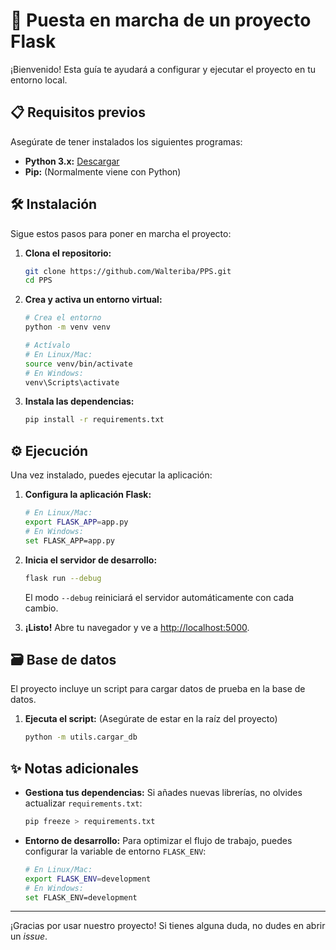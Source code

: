
# 🚀 Puesta en marcha de un proyecto Flask

¡Bienvenido! Esta guía te ayudará a configurar y ejecutar el proyecto en tu entorno local.

## 📋 Requisitos previos

Asegúrate de tener instalados los siguientes programas:

- **Python 3.x:** [Descargar](https://www.python.org/downloads/)
- **Pip:** (Normalmente viene con Python)

## 🛠️ Instalación

Sigue estos pasos para poner en marcha el proyecto:

1.  **Clona el repositorio:**
    ```bash
    git clone https://github.com/Walteriba/PPS.git
    cd PPS
    ```

2.  **Crea y activa un entorno virtual:**
    ```bash
    # Crea el entorno
    python -m venv venv

    # Actívalo
    # En Linux/Mac:
    source venv/bin/activate
    # En Windows:
    venv\Scripts\activate
    ```

3.  **Instala las dependencias:**
    ```bash
    pip install -r requirements.txt
    ```

## ⚙️ Ejecución

Una vez instalado, puedes ejecutar la aplicación:

1.  **Configura la aplicación Flask:**
    ```bash
    # En Linux/Mac:
    export FLASK_APP=app.py
    # En Windows:
    set FLASK_APP=app.py
    ```

2.  **Inicia el servidor de desarrollo:**
    ```bash
    flask run --debug
    ```
    El modo `--debug` reiniciará el servidor automáticamente con cada cambio.

3.  **¡Listo!** Abre tu navegador y ve a [http://localhost:5000](http://localhost:5000).

## 🗃️ Base de datos

El proyecto incluye un script para cargar datos de prueba en la base de datos.

1.  **Ejecuta el script:**
    (Asegúrate de estar en la raíz del proyecto)
    ```bash
    python -m utils.cargar_db
    ```

## ✨ Notas adicionales

-   **Gestiona tus dependencias:** Si añades nuevas librerías, no olvides actualizar `requirements.txt`:
    ```bash
    pip freeze > requirements.txt
    ```
-   **Entorno de desarrollo:** Para optimizar el flujo de trabajo, puedes configurar la variable de entorno `FLASK_ENV`:
    ```bash
    # En Linux/Mac:
    export FLASK_ENV=development
    # En Windows:
    set FLASK_ENV=development
    ```

---

¡Gracias por usar nuestro proyecto! Si tienes alguna duda, no dudes en abrir un *issue*.
